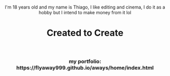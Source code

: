
###

<p align="center">I'm 18 years old and my name is Thiago, I like editing and cinema, I do it as a hobby but I intend to make money from it lol</p>

###

<h1 align="center">Created to Create</h1>

###



###

<br clear="both">

<h3 align="center">my portfolio:<br>https://flyaway999.github.io/aways/home/index.html</h3>

